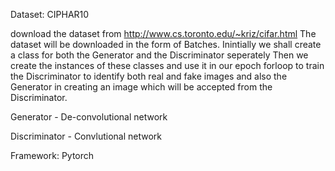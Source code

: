 Dataset: CIPHAR10

download the dataset from http://www.cs.toronto.edu/~kriz/cifar.html
The dataset will be downloaded in the form of Batches.
Inintially we shall create a class for both the Generator and the Discriminator seperately
Then we create the instances of these classes and use it in our epoch forloop to train the Discriminator to identify both real and fake images and also the Generator in creating an image which will be accepted from the Discriminator.

Generator - De-convolutional network

Discriminator - Convlutional network

Framework: Pytorch
